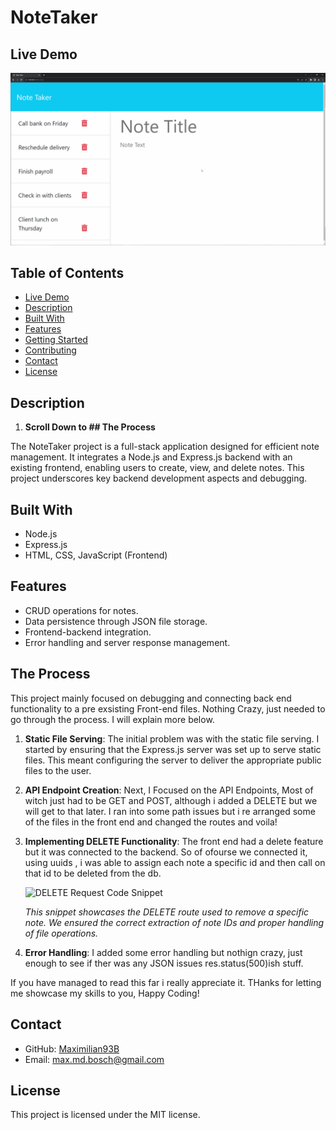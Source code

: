 # NoteTaker

## Live Demo
[![Alt text](image.png)]()

## Table of Contents
- [Live Demo](#live-demo)
- [Description](#description)
- [Built With](#built-with)
- [Features](#features)
- [Getting Started](#getting-started)
- [Contributing](#contributing)
- [Contact](#contact)
- [License](#license)

## Description

1. **Scroll Down to ## The Process**

The NoteTaker project is a full-stack application designed for efficient note management. It integrates a Node.js and Express.js backend with an existing frontend, enabling users to create, view, and delete notes. This project underscores key backend development aspects and debugging.

## Built With
- Node.js
- Express.js
- HTML, CSS, JavaScript (Frontend)

## Features
- CRUD operations for notes.
- Data persistence through JSON file storage.
- Frontend-backend integration.
- Error handling and server response management.

## The Process

This project mainly focused on debugging and connecting back end functionality to a pre exsisting Front-end files. Nothing Crazy, just needed to go through the process. I will explain more below.  

1. **Static File Serving**: The initial problem was with the static file serving. I started by ensuring that the Express.js server was set up to serve static files. This meant configuring the server to deliver the appropriate public files to the user.

2. **API Endpoint Creation**: Next, I Focused on the API Endpoints, Most of witch just had to be GET and POST, although i added a DELETE but we will get to that later. I ran into some path issues but i re arranged some of the files in the front end and changed the routes and voila! 

3. **Implementing DELETE Functionality**: The front end had a delete feature but it was connected to the backend. So of ofourse we connected it, using uuids , i was able to assign each note a specific id and then call on that id to be deleted from the db. 

   ![DELETE Request Code Snippet](link-to-image)

   *This snippet showcases the DELETE route used to remove a specific note. We ensured the correct extraction of note IDs and proper handling of file operations.*

4. **Error Handling**: I added some error handling but nothign crazy, just enough to see if ther was any JSON issues res.status(500)ish stuff.


If you have managed to read this far i really appreciate it. THanks for letting me showcase my skills to you, Happy Coding! 


## Contact
- GitHub: [Maximilian93B](https://github.com/Maximilian93B)
- Email: [max.md.bosch@gmail.com](mailto:max.md.bosch@gmail.com)

## License
This project is licensed under the MIT license.


